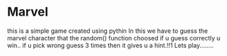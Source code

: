 # Marvel
this is a simple game created using pythin
In this we have to guess the marvel character that the random() function choosed
if u guess correctly u win..
if u pick wrong guess 3 times then it gives u a hint.!!1
Lets play........
